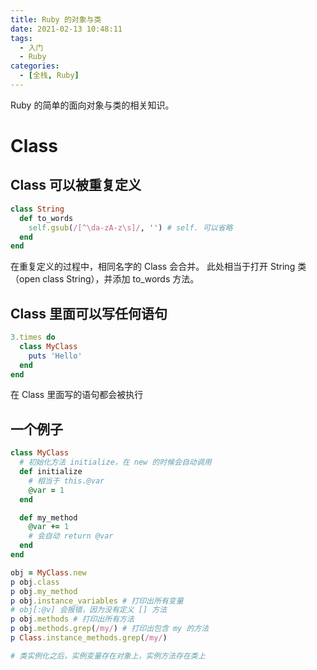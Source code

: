 ```yaml
---
title: Ruby 的对象与类
date: 2021-02-13 10:48:11
tags:
  - 入门
  - Ruby
categories:
  - [全栈, Ruby]
---
```


Ruby 的简单的面向对象与类的相关知识。

<!-- more -->

# Class

## Class 可以被重复定义

```ruby
class String
  def to_words
    self.gsub(/[^\da-zA-z\s]/, '') # self. 可以省略
  end
end
```

在重复定义的过程中，相同名字的 Class 会合并。 此处相当于打开 String 类（open class String），并添加 to_words 方法。

## Class 里面可以写任何语句

```ruby
3.times do
  class MyClass
    puts 'Hello'
  end
end
```

在 Class 里面写的语句都会被执行

## 一个例子

```ruby
class MyClass
  # 初始化方法 initialize，在 new 的时候会自动调用
  def initialize
    # 相当于 this.@var
    @var = 1
  end

  def my_method
    @var += 1
    # 会自动 return @var
  end
end

obj = MyClass.new
p obj.class
p obj.my_method
p obj.instance_variables # 打印出所有变量
# obj[:@v] 会报错，因为没有定义 [] 方法
p obj.methods # 打印出所有方法
p obj.methods.grep(/my/) # 打印出包含 my 的方法
p Class.instance_methods.grep(/my/)

# 类实例化之后，实例变量存在对象上，实例方法存在类上
```
